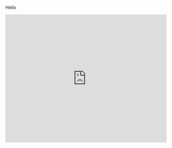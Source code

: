 Hello
<div>
 <iframe height="400px" width="100%" src="https://replit.com/@SarvjitKadam/Bomber?lite=true" scrolling="no" frameborder="no" allowtransparency="true" allowfullscreen="true" sandbox="allow-forms allow-pointer-lock allow-popups allow-same-origin allow-scripts allow-modals"></iframe>
</div>
